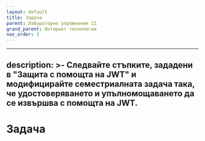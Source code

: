 ```yaml
---
layout: default
title: Задача
parent: Лабораторно упражнение 13
grand_parent: Интернет технологии
nav_order: 3
---
```


---
description: >-
  Следвайте стъпките, зададени в "Защита с помощта на JWT" и модифицирайте
  семестриалната задача така, че удостоверяването и упълномощаването да се
  извършва с помощта на JWT.
---

# Задача


